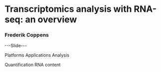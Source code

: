 <!--
<div id="square2">

</div>
<div id="square"></div>
<div id="triangle-up"></div>
<div id="triangle-left"></div>
<div id="vib_tag_front">SCIENCE MEETS LIFE</div>

<div id="square2_h1">
<h1>Transcriptomics analysis with RNA-seq: an overview</h1>
<div style="position:fixed; bottom:2%; left: 40% ; text-align:center; color:white">Frederik Coppens</div>
</div>

<div id="vib_logo_front">
  <img src="images/logos/vib_notag_neg_rgb.png" alt="Logo VIB" height="80" class='plain'>
</div>
-->

# Transcriptomics analysis with RNA-seq: an overview

### Frederik Coppens

---Slide---

<span id="item-block-3"> Platforms </span>
<span id="item-block-3"> Applications </span>
<span id="item-block-3"> Analysis </span>

<span id="item-block-2"> Quantification </span>
<span id="item-block-2"> RNA content </span>
